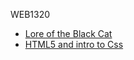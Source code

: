 WEB1320

<ul>
    <li> <a href="intro_to_html/index.html" target="_blank">Lore of the Black Cat</a></li>
    <li> <a href="html5_intro_css/index.html" target="_blank">HTML5 and intro to Css</a></li>
</ul>